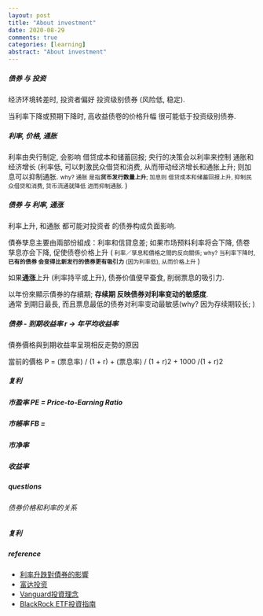 ```yaml
---
layout: post
title: "About investment"
date: 2020-08-29
comments: true
categories: [learning]
abstract: "About investment"
---
```


##### 债券 与 投资 
经济环境转差时, 投资者偏好 投资级别债券 (风险低, 稳定).  

当利率下降或预期下降时, 高收益债卷的价格升幅 很可能低于投资级别债券.  


##### 利率, 价格, 通胀  
 利率由央行制定, 会影响 借贷成本和储蓄回报; 央行的决策会以利率来控制 通胀和经济增长 (利率低, 可以刺激民众借贷和消费, 从而带动经济增长和通胀上升; 则加息可以抑制通胀. <small> why? 通胀 是指**货币发行数量上升**; 加息则 借贷成本和储蓄回报上升, 抑制民众借贷和消费, 货币流通就降低 进而抑制通胀. </small>)   

##### 债券 与 利率, 通涨   
利率上升, 和通胀 都可能对投资者 的债券构成负面影响.   

債券孳息主要由兩部份組成：利率和信貸息差; 如果市场预料利率将会下降, 债卷孳息亦会下降, 促使债卷价格上升  (<small>  利率／孳息和價格之間的反向關係; why? 当利率下降时, **已有的债券 会变得比新发行的债券更有吸引力** (因为利率低), 从而价格上升 </small>)   

如果**通涨**上升 (利率持平或上升), 债券价值便早蚕食, 削弱票息的吸引力.   


以年份來顯示債券的存續期; **存续期 反映债券对利率变动的敏感度**.    
通常 到期日最長, 而且票息最低的债券对利率变动最敏感(why?  因为存续期较长; )  

##### 债券  - 到期收益率  r -> 年平均收益率  
債券價格與到期收益率呈現相反走勢的原因

當前的價格 P = (票息率) / (1 + r) + (票息率) / (1 + r)2 + 1000 /(1 + r)2


##### 复利  


 
##### 市盈率  PE = Price-to-Earning Ratio 


##### 市帳率  FB = 

##### 市净率  

##### 收益率  



##### questions 

###### 债券价格和利率的关系 


##### 复利 


##### reference  
* [利率升跌對債券的影響](https://www.fidelity.com.hk/zh/start-investing/learn-about-investing/bond-investing-made-simple/how-interest-rates-affect-bonds) 
* [富达投资](https://www.fidelity.com.hk/zh/start-investing/learn-about-investing/bond-investing-made-simple/understanding-investment-grade-and-high-yield-bonds) 
* [Vanguard投資理念](https://www.vanguard.com.cn/investment-philosophies/) 
* [BlackRock ETF投資指南](https://www.blackrock.com/hk/zh/etfs-simplified)